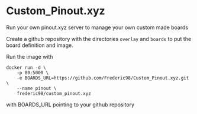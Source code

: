 # Custom_Pinout.xyz
Run your own pinout.xyz server to manage your own custom made boards

Create a github repository with the directories `overlay` and `boards` to put the board definition and image.

Run the image with
```
docker run -d \
    -p 80:5000 \
    -e BOARDS_URL=https://github.com/Frederic98/Custom_Pinout.xyz.git \
    --name pinout \
    frederic98/custom_pinout.xyz
```
with BOARDS_URL pointing to your github repository
